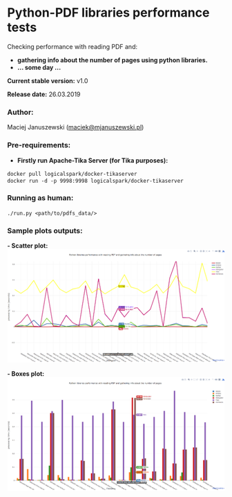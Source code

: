 Python-PDF libraries performance tests
======================================
Checking performance with reading PDF and:
- **gathering info about the number of pages using python libraries.**
- **... some day ...**

**Current stable version:** v1.0

**Release date:** 26.03.2019

### Author:
Maciej Januszewski (maciek@mjanuszewski.pl)

### Pre-requirements:

* **Firstly run Apache-Tika Server (for Tika purposes):** 
```
docker pull logicalspark/docker-tikaserver
docker run -d -p 9998:9998 logicalspark/docker-tikaserver
```

### Running as human:
```
./run.py <path/to/pdfs_data/>
```


### Sample plots outputs:
**- Scatter plot:**
![Scatter plot generated by plotly](./sample_data/scatter.png)

**- Boxes plot:**
![Boxes plot generated by plotly](./sample_data/box.png)
